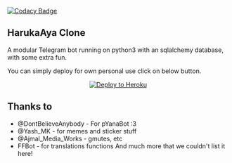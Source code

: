 [![Codacy Badge](https://app.codacy.com/project/badge/Grade/8ea4044b48ee4cfba385b4cee39beda8)](https://www.codacy.com/manual/Nitin1818/Logan?utm_source=github.com&amp;utm_medium=referral&amp;utm_content=Nitin1818/Logan&amp;utm_campaign=Badge_Grade)


## HarukaAya Clone

A modular Telegram bot running on python3 with an sqlalchemy database, with some extra fun.

You can simply deploy for own personal use click on below button.

<p align="center"><a href="https://heroku.com/deploy?template=https://github.com/CoolGuyRuhaim/HerokuAya1"> <img src="https://www.herokucdn.com/deploy/button.svg" alt="Deploy to Heroku" /></a></p>


## Thanks to

* @DontBelieveAnybody - For pYanaBot :3
* @Yash_MK - for memes and sticker stuff
* @Ajmal_Media_Works - gmutes, etc 
* FFBot - for translations functions
And much more that we couldn't list it here!

